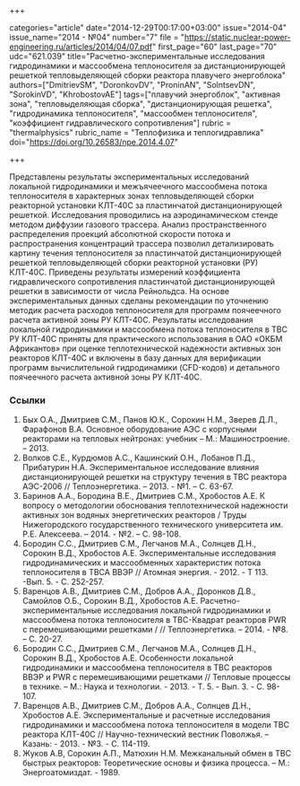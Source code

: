 +++

categories="article"
date="2014-12-29T00:17:00+03:00"
issue="2014-04"
issue_name="2014 - №04"
number="7"
file = "https://static.nuclear-power-engineering.ru/articles/2014/04/07.pdf"
first_page="60"
last_page="70"
udc="621.039"
title="Расчетно-экспериментальные исследования гидродинамики и массообмена теплоносителя за дистанционирующей решеткой тепловыделяющей сборки реактора плавучего энергоблока"
authors=["DmitrievSM", "DoronkovDV", "ProninAN", "SolntsevDN", "SorokinVD", "KhrobostovAE"]
tags=["плавучий энергоблок", "активная зона", "тепловыделяющая сборка", "дистанционирующая решетка", "гидродинамика теплоносителя", "массообмен теплоносителя", "коэффициент гидравлического сопротивления"]
rubric = "thermalphysics"
rubric_name = "Теплофизика и теплогидравлика"
doi="https://doi.org/10.26583/npe.2014.4.07"

+++

Представлены результаты экспериментальных исследований локальной гидродинамики и межъячеечного массообмена потока теплоносителя в характерных зонах тепловыделяющей сборки реакторной установки КЛТ-40С за пластинчатой дистанционирующей решеткой. Исследования проводились на аэродинамическом стенде методом диффузии газового трассера. Анализ пространственного распределения проекций абсолютной скорости потока и распространения концентраций трассера позволил детализировать картину течения теплоносителя за пластинчатой дистанционирующей решеткой тепловыделяющей сборки реакторной установки (РУ) КЛТ-40С. Приведены результаты измерений коэффициента гидравлического сопротивления пластинчатой дистанционирующей решетки в зависимости от числа Рейнольдса. На основе экспериментальных данных сделаны рекомендации по уточнению методик расчета расходов теплоносителя для программ поячеечного расчета активной зоны РУ КЛТ-40С. Результаты исследования локальной гидродинамики и массообмена потока теплоносителя в ТВС РУ КЛТ-40С приняты для практического использования в ОАО «ОКБМ Африкантов» при оценке теплотехнической надежности активных зон реакторов КЛТ-40С и включены в базу данных для верификации программ вычислительной гидродинамики (CFD-кодов) и детального поячеечного расчета активной зоны РУ КЛТ-40С.

### Ссылки

1. Бых О.А., Дмитриев С.М., Панов Ю.К., Сорокин Н.М., Зверев Д.Л., Фарафонов В.А. Основное оборудование АЭС с корпусными реакторами на тепловых нейтронах: учебник – М.: Машиностроение. – 2013.
2. Волков С.Е., Курдюмов А.С., Кашинский О.Н., Лобанов П.Д., Прибатурин Н.А. Экспериментальное исследование влияния дистанционирующей решетки на структуру течения в ТВС реактора АЭС-2006 // Теплоэнергетика. – 2013. - №1. – С. 63-67.
3. Баринов А.А., Бородина В.Е., Дмитриев С.М., Хробостов А.Е. К вопросу о методологии обоснования теплотехнической надежности активных зон водяных энергетических реакторов / Труды Нижегородского государственного технического университета им. Р.Е. Алексеева. – 2014. - №2. – С. 98-108.
4. Бородин С.С., Дмитриев С.М., Легчанов М.А., Солнцев Д.Н., Сорокин В.Д., Хробостов А.Е. Экспериментальные исследования гидродинамических и массообменных характеристик потока теплоносителя в ТВСА ВВЭР // Атомная энергия. - 2012. - Т 113. -Вып. 5. - С. 252-257.
5. Варенцов А.В., Дмитриев С.М., Добров А.А., Доронков Д.В., Самойлов О.Б., Сорокин В.Д., Хробостов А.Е. Расчетно-экспериментальные исследования локальной гидродинамики и массообмена потока теплоносителя в ТВС-Квадрат реакторов PWR с перемешивающими решетками / // Теплоэнергетика. – 2014. - №8. – С. 20-27.
6. Бородин С.С., Дмитриев С.М., Легчанов М.А., Солнцев Д.Н., Сорокин В.Д., Хробостов А.Е. Особенности локальной гидродинамики и массообмена теплоносителя в ТВС реакторов ВВЭР и PWR с перемешивающими решетками // Тепловые процессы в технике. – М.: Наука и технологии. - 2013. - Т. 5. - Вып. 3. - С. 98-107.
7. Варенцов А.В., Дмитриев С.М., Добров А.А., Солнцев Д.Н., Хробостов А.Е. Экспериментальные и расчетные исследования гидродинамики и массообмена потока теплоносителя в модели ТВС реактора КЛТ-40С // Научно-технический вестник Поволжья. – Казань: - 2013. - №3. - С. 114-119.
8. Жуков А.В, Сорокин А.П., Матюхин Н.М. Межканальный обмен в ТВС быстрых реакторов: Теоретические основы и физика процесса. – М.: Энергоатомиздат. - 1989.